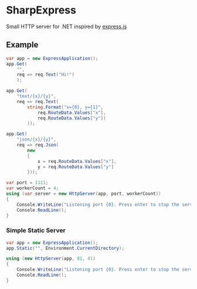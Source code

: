 # SharpExpress

Small HTTP server for .NET inspired by [express.js](http://expressjs.com/)

## Example

```c#
var app = new ExpressApplication();
app.Get(
	"",
	req => req.Text("Hi!")
	);

app.Get(
	"text/{x}/{y}",
	req => req.Text(
		string.Format("x={0}, y={1}",
			req.RouteData.Values["x"],
			req.RouteData.Values["y"])
		));

app.Get(
	"json/{x}/{y}",
	req => req.Json(
		new
		{
			x = req.RouteData.Values["x"],
			y = req.RouteData.Values["y"]
		}));

var port = 1111;
var workerCount = 4;
using (var server = new HttpServer(app, port, workerCount))
{
	Console.WriteLine("Listening port {0}. Press enter to stop the server.", port);
	Console.ReadLine();
}
```

### Simple Static Server

```c#
var app = new ExpressApplication();
app.Static("", Environment.CurrentDirectory);

using (new HttpServer(app, 81, 4))
{
	Console.WriteLine("Listening port {0}. Press enter to stop the server.", port);
	Console.ReadLine();
}
```
